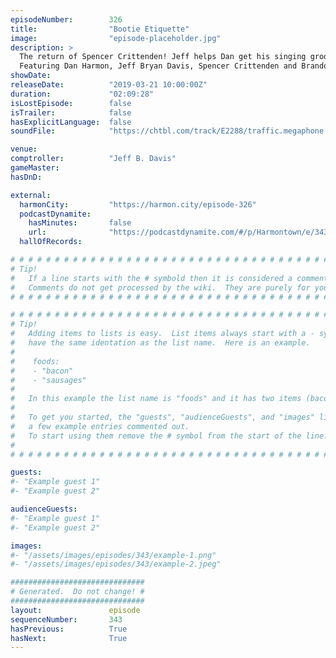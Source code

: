 ```yaml
---
episodeNumber:        326
title:                "Bootie Etiquette"
image:                "episode-placeholder.jpg"
description: >
  The return of Spencer Crittenden! Jeff helps Dan get his singing groove back. Crab alert!
  Featuring Dan Harmon, Jeff Bryan Davis, Spencer Crittenden and Brandon Johnson.
showDate:             
releaseDate:          "2019-03-21 10:00:00Z"
duration:             "02:09:28"
isLostEpisode:        false
isTrailer:            false
hasExplicitLanguage:  false
soundFile:            "https://chtbl.com/track/E2288/traffic.megaphone.fm/STA9382632600.mp3?updated=1596657418"

venue:                
comptroller:          "Jeff B. Davis"
gameMaster:           
hasDnD:               

external:
  harmonCity:         "https://harmon.city/episode-326"
  podcastDynamite:
    hasMinutes:       false
    url:              "https://podcastdynamite.com/#/p/Harmontown/e/343/326"
  hallOfRecords:      

# # # # # # # # # # # # # # # # # # # # # # # # # # # # # # # # # # # # # # # # # # # # #
# Tip!
#   If a line starts with the # symbold then it is considered a comment.
#   Comments do not get processed by the wiki.  They are purely for your information.
# # # # # # # # # # # # # # # # # # # # # # # # # # # # # # # # # # # # # # # # # # # # #

# # # # # # # # # # # # # # # # # # # # # # # # # # # # # # # # # # # # # # # # # # # # #
# Tip!
#   Adding items to lists is easy.  List items always start with a - symbol and have
#   have the same identation as the list name.  Here is an example.
#
#    foods:
#    - "bacon"
#    - "sausages"
#
#   In this example the list name is "foods" and it has two items (bacon, and sausages).
#
#   To get you started, the "guests", "audienceGuests", and "images" lists below have
#   a few example entries commented out.
#   To start using them remove the # symbol from the start of the line.
#
# # # # # # # # # # # # # # # # # # # # # # # # # # # # # # # # # # # # # # # # # # # # #

guests:
#- "Example guest 1"
#- "Example guest 2"

audienceGuests:
#- "Example guest 1"
#- "Example guest 2"

images:
#- "/assets/images/episodes/343/example-1.png"
#- "/assets/images/episodes/343/example-2.jpeg"

##############################
# Generated.  Do not change! #
##############################
layout:               episode
sequenceNumber:       343
hasPrevious:          True
hasNext:              True
---
```


<!-- The episode description will be rendered here -->

<!-- Add your content BELOW here -->
<!-- vvvvvvvvvvvvvvvvvvvvvvvvvvv -->




<!-- ^^^^^^^^^^^^^^^^^^^^^^^^^^^ -->
<!-- Add your content ABOVE here -->

<!-- The episode gallery will be rendered here -->